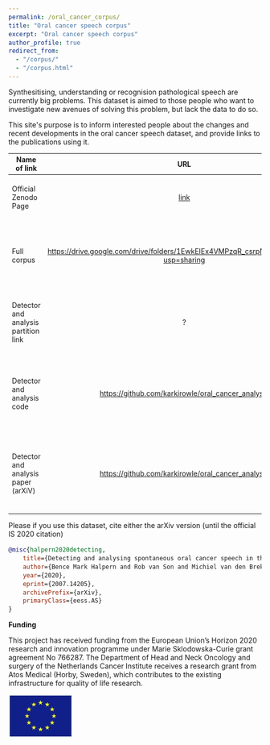 ```yaml
---
permalink: /oral_cancer_corpus/
title: "Oral cancer speech corpus"
excerpt: "Oral cancer speech corpus"
author_profile: true
redirect_from: 
  - "/corpus/"
  - "/corpus.html"
---
```





Synthesitising, understanding or recognision pathological speech are currently big problems. This dataset is aimed to those
people who want to investigate new avenues of solving this problem, but lack the data to do so. 

This site's purpose is to inform interested people about the changes and recent developments in the oral cancer speech
dataset, and provide links to the publications using it.

| Name of link     | URL     | For whom? |
| ------------- |:-------------:| -----:|
| Official Zenodo Page      | [link](https://zenodo.org/record/3732322#.X1O1WYZS9FM)| contains Kaldi features too for ease of reproduction |
| Full corpus    | https://drive.google.com/drive/folders/1EwkEIEx4VMPzqR_csrpNX1Ysi9W67J7J?usp=sharing      | for people who are just interested in the data and want to process in their own way |
| Detector and analysis partition link | ?    | aimed for people who want to improve on the baselines quickly |
| Detector and analysis code| https://github.com/karkirowle/oral_cancer_analysis    |   for people who want to reproduce the GMM/LASSO experiments or just understand the methods |
| Detector and analysis paper (arXiV) | https://github.com/karkirowle/oral_cancer_analysis    |   for people who want to reproduce the GMM/LASSO experiments or just understand the methods |

Please if you use this dataset, cite either the arXiv version (until the official IS 2020 citation)

```bibtex
@misc{halpern2020detecting,
    title={Detecting and analysing spontaneous oral cancer speech in the wild},
    author={Bence Mark Halpern and Rob van Son and Michiel van den Brekel and Odette Scharenborg},
    year={2020},
    eprint={2007.14205},
    archivePrefix={arXiv},
    primaryClass={eess.AS}
}
```


**Funding**


This project has received funding from the European Union’s Horizon 2020 research and innovation programme under Marie Sklodowska-Curie grant agreement No 766287. The Department of Head and Neck Oncology and surgery of the Netherlands Cancer Institute receives a research grant from Atos Medical (Horby, Sweden),
which contributes to the existing infrastructure for quality of life research.

<img src="images/eu_flag.jpeg">